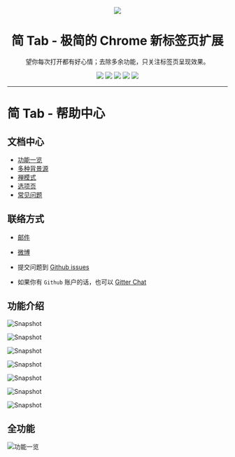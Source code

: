 <p align="center"><img src="https://simptab.herokuapp.com/earth/logo@simptab.png" /></p>
<h1 align="center">简 Tab - 极简的 Chrome 新标签页扩展</h1>
<p align="center">望你每次打开都有好心情；去除多余功能，只关注标签页呈现效果。</p>
<p align="center">
   <a href="https://github.com/kenshin/simptab/releases"><img src="https://img.shields.io/badge/lastest_version-1.5.3-blue.svg"></a>
   <a target="_blank" href="http://ksria.com/simptab"><img src="https://img.shields.io/badge/website-_simptab.ksria.com-1DBA90.svg"></a>
   <a target="_blank" href="https://chrome.google.com/webstore/detail/simptab-new-tab/kbgmbmkhepchmmcnbdbclpkpegbgikjc"><img src="https://img.shields.io/badge/download-_chrome_webstore-brightgreen.svg"></a>
   <a href="http://ksria.com/simptab/crx/1.5.3/simptab.crx"><img src="https://img.shields.io/badge/download-_crx-brightgreen.svg"></a>
   <a href="https://gitter.im/Kenshin/simptab?utm_source=badge&utm_medium=badge&utm_campaign=pr-badge"><img src="https://badges.gitter.im/Kenshin/simptab.svg"></a>
</p>

***

简 Tab - 帮助中心
=======


文档中心
---

- [功能一览](功能一览)
- [多种背景源](多种背景源)
- [禅模式](禅模式)
- [选项页](选项页)
- [常见问题](常见问题)

联络方式
---
- [邮件](kenshin@ksria.com)

- [微博](http://weibo.com/23784148)

- 提交问题到 [Github issues](https://github.com/Kenshin/simptab/issues/new)
- 如果你有 `Github` 账户的话，也可以 [Gitter Chat](https://gitter.im/kenshin/simptab?utm_source=badge&utm_medium=badge&utm_campaign=pr-badge)


功能介绍
---
![Snapshot](http://st.ksria.cn/start@webstore.png)

![Snapshot](http://st.ksria.cn/subscribe@webstore.png)

![Snapshot](http://st.ksria.cn/mask@webstore.png?20181011)

![Snapshot](http://st.ksria.cn/bookmarks@webstore.png)

![Snapshot](http://st.ksria.cn/zenmode@webstore.png)

![Snapshot](http://st.ksria.cn/quickbar@webstore.png)

![Snapshot](http://st.ksria.cn/options@webstore.png)

全功能
---

![功能一览](http://st.ksria.cn/feature%201.5.2.png)
